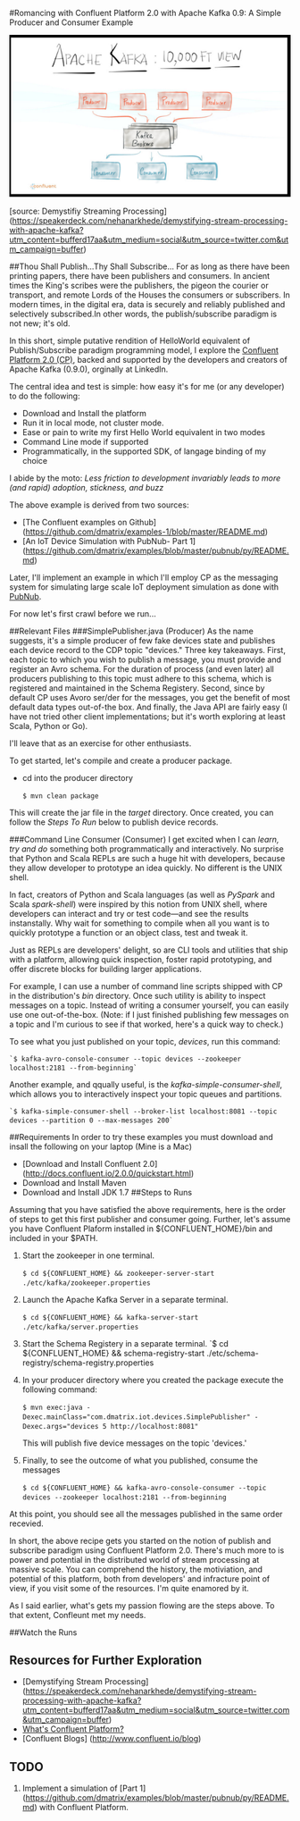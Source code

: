 #Romancing with Confluent Platform 2.0 with Apache Kafka 0.9: A Simple Producer and Consumer Example

![](images/confluent.png)

[source: Demystifiy Streaming Processing] (https://speakerdeck.com/nehanarkhede/demystifying-stream-processing-with-apache-kafka?utm_content=bufferd17aa&utm_medium=social&utm_source=twitter.com&utm_campaign=buffer)

##Thou Shall Publish...Thy Shall Subscribe...
For as long as there have been printing papers, there have been publishers and consumers. 
In ancient times the King's scribes were the publishers, the pigeon the courier or transport, and remote Lords of the Houses the consumers or subscribers. In modern times, in the digital era, data is securely and reliably published and selectively subscribed.In other words, the publish/subscribe paradigm is not new; it's old.

In this short, simple putative rendition of HelloWorld equivalent of Publish/Subscribe paradigm programming model, I explore the 
[Confluent Platform 2.0 (CP)](http://confluent.io), backed and supported by the developers and creators of Apache Kafka (0.9.0), orginally at LinkedIn.

The central idea and test is simple: how easy it's for me (or any developer) to do the following:
- Download and Install the platform
- Run it in local mode, not cluster mode.
- Ease or pain to write my first Hello World equivalent in two modes
- Command Line mode if supported
- Programmatically, in the supported SDK, of langage binding of my choice

I abide by the moto: *Less friction to development invariably leads to more (and rapid) adoption, stickness, and buzz*

The above example is derived from two sources:
- [The Confluent examples on Github] (https://github.com/dmatrix/examples-1/blob/master/README.md)
- [An IoT Device Simulation with PubNub- Part 1] (https://github.com/dmatrix/examples/blob/master/pubnub/py/README.md)

Later, I'll implement an example in which I'll employ CP as the messaging system for simulating large scale IoT deployment simulation as done with [PubNub](https://www.linkedin.com/pulse/pubnub-integration-apache-spark-influxdb-simulation-iot-damji).

For now let's first crawl before we run...

##Relevant Files
###SimplePublisher.java (Producer)
As the name suggests, it's a simple producer of few fake devices state and publishes each device record to the CDP topic "devices." Three key takeaways. First, each topic to which you wish to publish a message, you must provide and register an Avro schema. For the duration of process (and even later) all producers publishing to this topic must adhere to this schema, which is registered and maintained in the Schema Registery. Second, since by default CP uses Avoro ser/der for the messages, you get the benefit of most default data types out-of-the box. And finally, the Java API are fairly easy (I have not tried other client implementations; but it's worth exploring at least Scala, Python or Go).

I'll leave that as an exercise for other enthusiasts. 

To get started, let's compile and create a producer package. 

- cd into the producer directory

	`$ mvn clean package`

This will create the jar file in the *target* directory. Once created, you can follow the *Steps To Run* below to publish device records.

###Command Line Consumer (Consumer)
I get excited when I can *learn, try and do* something both programmatically and interactively. No surprise that Python and Scala REPLs are such a huge hit with developers, because they allow developer to prototype an idea quickly. No different is the UNIX shell. 

In fact, creators of Python and Scala languages (as well as *PySpark* and Scala *spark-shell*) were inspired by this notion from UNIX shell, where developers can interact and try or test code—and see the results instanstally. Why wait for something to compile when all you want is to quickly prototype a function or an object class, test and tweak it.

Just as REPLs are developers' delight, so are CLI tools and utilities that ship with a platform, allowing quick inspection, foster rapid prototyping, and offer discrete blocks for building larger applications.

For example, I can use a number of command line scripts shipped with CP in the distribution's *bin* directory. Once such utility is ability to inspect messages on a topic. Instead of writing a consumer yourself, you can easily use one out-of-the-box. 
(Note: if I just finished publishing few messages on a topic and I'm curious to see if that worked, here's a quick way to check.)

To see what you just published on your topic, *devices*, run this command:

	`$ kafka-avro-console-consumer --topic devices --zookeeper localhost:2181 --from-beginning`

Another example, and qqually useful, is the *kafka-simple-consumer-shell*, which allows you to interactively inspect your topic queues and partitions.

	`$ kafka-simple-consumer-shell --broker-list localhost:8081 --topic devices --partition 0 --max-messages 200`

##Requirements
In order to try these examples you must download and insall the following on your laptop (Mine is a Mac)
- [Download and Install Confluent 2.0] (http://docs.confluent.io/2.0.0/quickstart.html)
- Download and Install Maven
- Download and Install JDK 1.7
##Steps to Runs

Assuming that you have satisfied the above requirements, here is the order of steps to get this first publisher and consumer 
going. Further, let's assume you have Confluent Plaform installed in ${CONFLUENT_HOME}/bin and included in your $PATH.

1. Start the zookeeper in one terminal.

	`$ cd ${CONFLUENT_HOME} && zookeeper-server-start ./etc/kafka/zookeeper.properties`

2. Launch the Apache Kafka Server in a separate terminal.

	`$ cd ${CONFLUENT_HOME} && kafka-server-start ./etc/kafka/server.properties`

3. Start the Schema Registery in a separate terminal. 
	`$ cd ${CONFLUENT_HOME} && schema-registry-start ./etc/schema-registry/schema-registry.properties

4. In your producer directory where you created the package execute the following command:

	`$ mvn exec:java -Dexec.mainClass="com.dmatrix.iot.devices.SimplePublisher" -Dexec.args="devices 5 http://localhost:8081"`

	This will publish five device messages on the topic 'devices.'

5. Finally, to see the outcome of what you published, consume the messages 

	`$ cd ${CONFLUENT_HOME} && kafka-avro-console-consumer --topic devices --zookeeper localhost:2181 --from-beginning`

At this point, you should see all the messages published in the same order recevied. 

In short, the above recipe gets you started on the notion of publish and subscribe paradigm using Confluent Platform 2.0. There's much more to is power and potential in the distributed world of stream processing at massive scale. You can comprehend the history, the motiviation, and potential of this platform, both from developers' and infracture point of view, if you visit some of the resources. I'm quite enamored by it. 

As I said earlier, what's gets my passion flowing are the steps above. To that extent, Confleunt met my needs. 

##Watch the Runs
## Resources for Further Exploration
- [Demystifying Stream Processing] (https://speakerdeck.com/nehanarkhede/demystifying-stream-processing-with-apache-kafka?utm_content=bufferd17aa&utm_medium=social&utm_source=twitter.com&utm_campaign=buffer)
- [What's Confluent Platform?](http://docs.confluent.io/2.0.0/platform.html)
- [Confluent Blogs] (http://www.confluent.io/blog)

## TODO
1. Implement a simulation of [Part 1] (https://github.com/dmatrix/examples/blob/master/pubnub/py/README.md) with Confluent Platform. 
